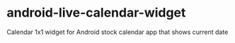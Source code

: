 # android-live-calendar-widget
Calendar 1x1 widget for Android stock calendar app that shows current date
